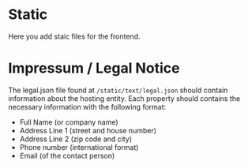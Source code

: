 # Static
Here you add staic files for the frontend.

# Impressum / Legal Notice
The legal.json file found at `/static/text/legal.json` should contain information about the hosting entity.
Each property should contains the necessary information with the following format:
 - Full Name (or company name)
 - Address Line 1 (street and house number)
 - Address Line 2 (zip code and city)
 - Phone number (international format)
 - Email (of the contact person)